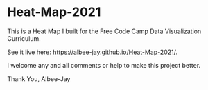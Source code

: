 # Heat-Map-2021
This is a Heat Map I built for the Free Code Camp Data Visualization Curriculum.

See it live here: https://albee-jay.github.io/Heat-Map-2021/.

I welcome any and all comments or help to make this project better.

Thank You, Albee-Jay

